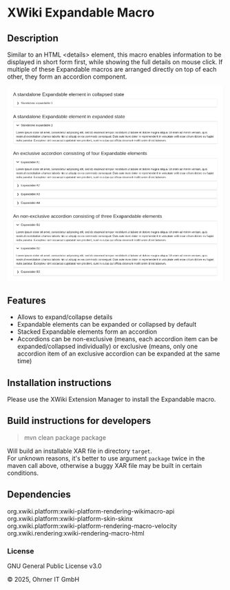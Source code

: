 # XWiki Expandable Macro

## Description
Similar to an HTML &lt;details&gt; element, this macro enables information to be displayed in short form first, while 
showing the full details on mouse click.
If multiple of these Expandable macros are arranged directly on top of each other, they form an accordion component.

![expandable.png](preview/expandable.png)

## Features

- Allows to expand/collapse details
- Expandable elements can be expanded or collapsed by default
- Stacked Expandable elements form an accordion
- Accordions can be non-exclusive (means, each accordion item can be expanded/collapsed individually) or exclusive
  (means, only one accordion item of an exclusive accordion can be expanded at the same time)

## Installation instructions

Please use the XWiki Extension Manager to install the Expandable macro.

## Build instructions for developers

> mvn clean package package

Will build an installable XAR file in directory `target`.<br>
For unknown reasons, it's better to use argument `package` twice in the maven call above, otherwise a buggy XAR file
may be built in certain conditions.

## Dependencies
org.xwiki.platform:xwiki-platform-rendering-wikimacro-api</br>
org.xwiki.platform:xwiki-platform-skin-skinx</br>
org.xwiki.platform:xwiki-platform-rendering-macro-velocity</br>
org.xwiki.rendering:xwiki-rendering-macro-html</br>

### License
GNU General Public License v3.0

&copy; 2025, Ohrner IT GmbH